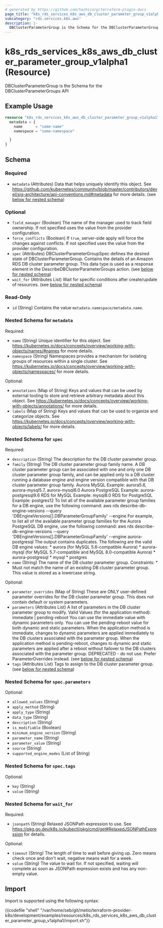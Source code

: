 ```yaml
---
# generated by https://github.com/hashicorp/terraform-plugin-docs
page_title: "k8s_rds_services_k8s_aws_db_cluster_parameter_group_v1alpha1 Resource - terraform-provider-k8s"
subcategory: "rds.services.k8s.aws"
description: |-
  DBClusterParameterGroup is the Schema for the DBClusterParameterGroups API
---
```


# k8s_rds_services_k8s_aws_db_cluster_parameter_group_v1alpha1 (Resource)

DBClusterParameterGroup is the Schema for the DBClusterParameterGroups API

## Example Usage

```terraform
resource "k8s_rds_services_k8s_aws_db_cluster_parameter_group_v1alpha1" "example" {
  metadata = {
    name      = "some-name"
    namespace = "some-namespace"

  }
}
```

<!-- schema generated by tfplugindocs -->
## Schema

### Required

- `metadata` (Attributes) Data that helps uniquely identify this object. See https://github.com/kubernetes/community/blob/master/contributors/devel/sig-architecture/api-conventions.md#metadata for more details. (see [below for nested schema](#nestedatt--metadata))

### Optional

- `field_manager` (Boolean) The name of the manager used to track field ownership. If not specified uses the value from the provider configuration.
- `force_conflicts` (Boolean) If `true`, server-side apply will force the changes against conflicts. If not specified uses the value from the provider configuration.
- `spec` (Attributes) DBClusterParameterGroupSpec defines the desired state of DBClusterParameterGroup.  Contains the details of an Amazon RDS DB cluster parameter group.  This data type is used as a response element in the DescribeDBClusterParameterGroups action. (see [below for nested schema](#nestedatt--spec))
- `wait_for` (Attributes List) Wait for specific conditions after create/update of resources. (see [below for nested schema](#nestedatt--wait_for))

### Read-Only

- `id` (String) Contains the value `metadata.namespace/metadata.name`.

<a id="nestedatt--metadata"></a>
### Nested Schema for `metadata`

Required:

- `name` (String) Unique identifier for this object. See https://kubernetes.io/docs/concepts/overview/working-with-objects/names/#names for more details.
- `namespace` (String) Namespaces provides a mechanism for isolating groups of resources within a single cluster. See https://kubernetes.io/docs/concepts/overview/working-with-objects/namespaces/ for more details.

Optional:

- `annotations` (Map of String) Keys and values that can be used by external tooling to store and retrieve arbitrary metadata about this object. See https://kubernetes.io/docs/concepts/overview/working-with-objects/annotations/ for more details.
- `labels` (Map of String) Keys and values that can be used to organize and categorize objects. See https://kubernetes.io/docs/concepts/overview/working-with-objects/labels/ for more details.


<a id="nestedatt--spec"></a>
### Nested Schema for `spec`

Required:

- `description` (String) The description for the DB cluster parameter group.
- `family` (String) The DB cluster parameter group family name. A DB cluster parameter group can be associated with one and only one DB cluster parameter group family, and can be applied only to a DB cluster running a database engine and engine version compatible with that DB cluster parameter group family.  Aurora MySQL  Example: aurora5.6, aurora-mysql5.7, aurora-mysql8.0  Aurora PostgreSQL  Example: aurora-postgresql9.6  RDS for MySQL  Example: mysql8.0  RDS for PostgreSQL  Example: postgres12  To list all of the available parameter group families for a DB engine, use the following command:  aws rds describe-db-engine-versions --query 'DBEngineVersions[].DBParameterGroupFamily' --engine <engine>  For example, to list all of the available parameter group families for the Aurora PostgreSQL DB engine, use the following command:  aws rds describe-db-engine-versions --query 'DBEngineVersions[].DBParameterGroupFamily' --engine aurora-postgresql  The output contains duplicates.  The following are the valid DB engine values:  * aurora (for MySQL 5.6-compatible Aurora)  * aurora-mysql (for MySQL 5.7-compatible and MySQL 8.0-compatible Aurora)  * aurora-postgresql  * mysql  * postgres
- `name` (String) The name of the DB cluster parameter group.  Constraints:  * Must not match the name of an existing DB cluster parameter group.  This value is stored as a lowercase string.

Optional:

- `parameter_overrides` (Map of String) These are ONLY user-defined parameter overrides for the DB cluster parameter group. This does not contain default or system parameters.
- `parameters` (Attributes List) A list of parameters in the DB cluster parameter group to modify.  Valid Values (for the application method): immediate | pending-reboot  You can use the immediate value with dynamic parameters only. You can use the pending-reboot value for both dynamic and static parameters.  When the application method is immediate, changes to dynamic parameters are applied immediately to the DB clusters associated with the parameter group. When the application method is pending-reboot, changes to dynamic and static parameters are applied after a reboot without failover to the DB clusters associated with the parameter group.  DEPRECATED - do not use.  Prefer ParameterOverrides instead. (see [below for nested schema](#nestedatt--spec--parameters))
- `tags` (Attributes List) Tags to assign to the DB cluster parameter group. (see [below for nested schema](#nestedatt--spec--tags))

<a id="nestedatt--spec--parameters"></a>
### Nested Schema for `spec.parameters`

Optional:

- `allowed_values` (String)
- `apply_method` (String)
- `apply_type` (String)
- `data_type` (String)
- `description` (String)
- `is_modifiable` (Boolean)
- `minimum_engine_version` (String)
- `parameter_name` (String)
- `parameter_value` (String)
- `source` (String)
- `supported_engine_modes` (List of String)


<a id="nestedatt--spec--tags"></a>
### Nested Schema for `spec.tags`

Optional:

- `key` (String)
- `value` (String)



<a id="nestedatt--wait_for"></a>
### Nested Schema for `wait_for`

Required:

- `jsonpath` (String) Relaxed JSONPath expression to use. See https://pkg.go.dev/k8s.io/kubectl/pkg/cmd/get#RelaxedJSONPathExpression for details.

Optional:

- `timeout` (String) The length of time to wait before giving up. Zero means check once and don't wait, negative means wait for a week.
- `value` (String) The value to wait for. If not specified, waiting will complete as soon as JSONPath expression exists and has any non-empty value.

## Import

Import is supported using the following syntax:

{{codefile "shell" "/var/home/seb/git/metio/terraform-provider-k8s/development/examples/resources/k8s_rds_services_k8s_aws_db_cluster_parameter_group_v1alpha1/import.sh"}}
